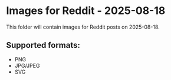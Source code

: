 # Images for Reddit - 2025-08-18

This folder will contain images for Reddit posts on 2025-08-18.

## Supported formats:
- PNG
- JPG/JPEG
- SVG
